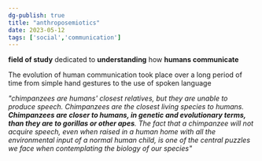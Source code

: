 ```yaml
---
dg-publish: true
title: "anthroposemiotics"
date: 2023-05-12
tags: ['social','communication']
---
```


**field of study** dedicated to **understanding** how **humans communicate**

The evolution of human communication took place over a long period of time from simple hand gestures to the use of spoken language

*"chimpanzees are humans' closest relatives, but they are unable to produce speech. Chimpanzees are the closest living species to humans. **Chimpanzees are closer to humans, in genetic and evolutionary terms, than they are to gorillas or other apes**. The fact that a chimpanzee will not acquire speech, even when raised in a human home with all the environmental input of a normal human child, is one of the central puzzles we face when contemplating the biology of our species"*
